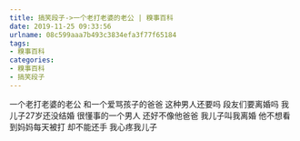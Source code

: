 ```yaml
---
title: 搞笑段子->一个老打老婆的老公 | 糗事百科
date: 2019-11-25 09:33:56
urlname: 08c599aaa7b493c3834efa3f77f65184
tags: 
- 糗事百科
categories:
- 糗事百科
- 搞笑段子
---
```

一个老打老婆的老公 和一个爱骂孩子的爸爸 这种男人还要吗 段友们要离婚吗 我儿子27岁还没结婚 很懂事的一个男人 还好不像他爸爸 我儿子叫我离婚 他不想看到妈妈每天被打 却不能还手 我心疼我儿子


